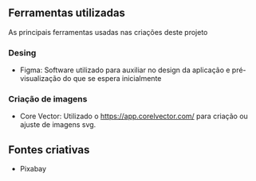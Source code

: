 ## Ferramentas utilizadas 
As principais ferramentas usadas nas criações deste projeto

### Desing
- Figma: Software utilizado para auxiliar no design da aplicação e pré-visualização do que se espera inicialmente

### Criação de imagens
- Core Vector: Utilizado o https://app.corelvector.com/ para criação ou ajuste de imagens svg.

## Fontes criativas
- Pixabay